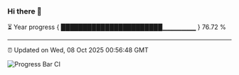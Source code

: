 ### Hi there 👋

⏳ Year progress { ███████████████████████▁▁▁▁▁▁▁ } 76.72 %

---

⏰ Updated on Wed, 08 Oct 2025 00:56:48 GMT

![Progress Bar CI](https://github.com/code-lakshay/GitHub-Actions-Demo/workflows/Progress%20Bar%20CI/badge.svg)
